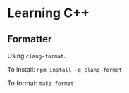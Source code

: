 # Learning C++

## Formatter

Using `clang-format`.

To install: `npm install -g clang-format`

To format: `make format`